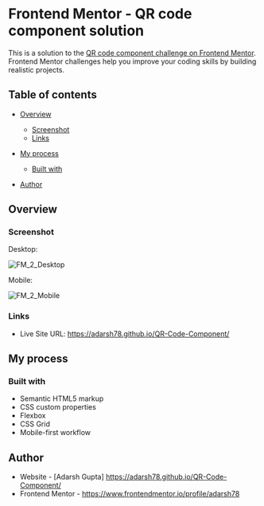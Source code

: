 # Frontend Mentor - QR code component solution

This is a solution to the [QR code component challenge on Frontend Mentor](https://www.frontendmentor.io/challenges/qr-code-component-iux_sIO_H). Frontend Mentor challenges help you improve your coding skills by building realistic projects. 

## Table of contents

- [Overview](#overview)
  - [Screenshot](#screenshot)
  - [Links](#links)
- [My process](#my-process)
  - [Built with](#built-with)
  
- [Author](#author)

## Overview

### Screenshot

Desktop:

![FM_2_Desktop](https://user-images.githubusercontent.com/64201509/218061439-a974d0d6-3f94-4ebe-91fa-ddc1a44c9c27.png)

Mobile:

![FM_2_Mobile](https://user-images.githubusercontent.com/64201509/218061518-5b48f371-9b7e-427b-b904-d6820e78314a.png)


### Links

- Live Site URL: https://adarsh78.github.io/QR-Code-Component/

## My process

### Built with

- Semantic HTML5 markup
- CSS custom properties
- Flexbox
- CSS Grid
- Mobile-first workflow

## Author

- Website - [Adarsh Gupta] https://adarsh78.github.io/QR-Code-Component/
- Frontend Mentor -  https://www.frontendmentor.io/profile/adarsh78
